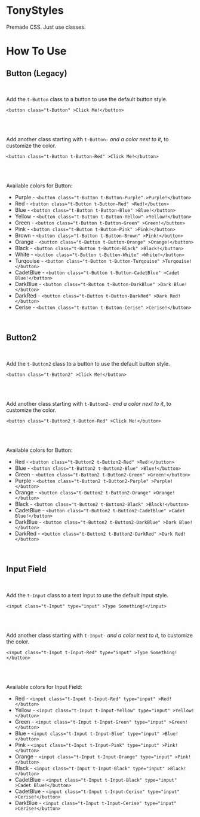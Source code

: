 # TonyStyles
Premade CSS. Just use classes.

# How To Use

## Button (Legacy)

<br>

Add the `t-Button` class to a button to use the default button style.

`<button class="t-Button" >Click Me!</button>`

<br><br>

Add another class starting with `t-Button-` _and a color next to it_, to customize the color.

`<button class="t-Button t-Button-Red" >Click Me!</button>`

<br><br>

Available colors for Button:

* Purple  - `<button class="t-Button t-Button-Purple" >Purple!</button>`
* Red     - `<button class="t-Button t-Button-Red" >Red!</button>`
* Blue    - `<button class="t-Button t-Button-Blue" >Blue!</button>`
* Yellow  - `<button class="t-Button t-Button-Yellow" >Yellow!</button>`
* Green   - `<button class="t-Button t-Button-Green" >Green!</button>`
* Pink   - `<button class="t-Button t-Button-Pink" >Pink!</button>`
* Brown   - `<button class="t-Button t-Button-Brown" >Pink!</button>`
* Orange - `<button class="t-Button t-Button-Orange" >Orange!</button>`
* Black - `<button class="t-Button t-Button-Black" >Black!</button>`
* White - `<button class="t-Button t-Button-White" >White!</button>`
* Turqouise - `<button class="t-Button t-Button-Turqouise" >Turqouise!</button>`
* CadetBlue - `<button class="t-Button t-Button-CadetBlue" >Cadet Blue!</button>`
* DarkBlue - `<button class="t-Button t-Button-DarkBlue" >Dark Blue!</button>`
* DarkRed - `<button class="t-Button t-Button-DarkRed" >Dark Red!</button>`
* Cerise - `<button class="t-Button t-Button-Cerise" >Cerise!</button>`

<br>

## Button2

<br>

Add the `t-Button2` class to a button to use the default button style.

`<button class="t-Button2" >Click Me!</button>`

<br><br>

Add another class starting with `t-Button2-` _and a color next to it_, to customize the color.

`<button class="t-Button2 t-Button-Red" >Click Me!</button>`

<br><br>

Available colors for Button:

* Red - `<button class="t-Button2 t-Button2-Red" >Red!</button>`
* Blue - `<button class="t-Button2 t-Button2-Blue" >Blue!</button>`
* Green - `<button class="t-Button2 t-Button2-Green" >Green!</button>`
* Purple - `<button class="t-Button2 t-Button2-Purple" >Purple!</button>`
* Orange - `<button class="t-Button2 t-Button2-Orange" >Orange!</button>`
* Black - `<button class="t-Button2 t-Button2-Black" >Black!</button>`
* CadetBlue - `<button class="t-Button2 t-Button2-CadetBlue" >Cadet Blue!</button>`
* DarkBlue - `<button class="t-Button2 t-Button2-DarkBlue" >Dark Blue!</button>`
* DarkRed - `<button class="t-Button2 t-Button2-DarkRed" >Dark Red!</button>`

<br>

## Input Field

<br>

Add the `t-Input` class to a text input to use the default input style.

`<input class="t-Input" type="input" >Type Something!</input>`

<br><br>

Add another class starting with `t-Input-` _and a color next to it_, to customize the color.

`<input class="t-Input t-Input-Red" type="input" >Type Something!</button>`

<br><br>

Available colors for Input Field:

* Red     - `<input class="t-Input t-Input-Red" type="input" >Red!</button>`
* Yellow  - `<input class="t-Input t-Input-Yellow" type="input" >Yellow!</button>`
* Green - `<input class="t-Input t-Input-Green" type="input" >Green!</button>`
* Blue - `<input class="t-Input t-Input-Blue" type="input" >Blue!</button>`
* Pink - `<input class="t-Input t-Input-Pink" type="input" >Pink!</button>`
* Orange - `<input class="t-Input t-Input-Orange" type="input" >Pink!</button>`
* Black - `<input class="t-Input t-Input-Black" type="input" >Black!</button>`
* CadetBlue - `<input class="t-Input t-Input-Black" type="input" >Cadet Blue!</button>`
* CadetBlue - `<input class="t-Input t-Input-Cerise" type="input" >Cerise!</button>`
* DarkBlue - `<input class="t-Input t-Input-Cerise" type="input" >Cerise!</button>`
